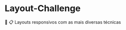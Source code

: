 # Layout-Challenge
:triangular_ruler: :clipboard: Layouts responsivos com as mais diversas técnicas
